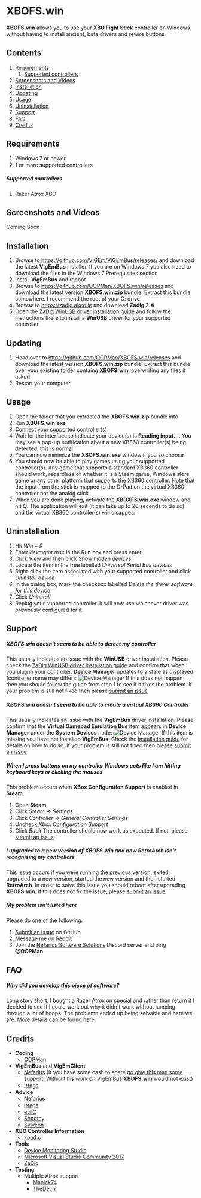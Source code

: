 ﻿# XBOFS.win
**XBOFS.win** allows you to use your **XBO Fight Stick** controller on Windows without having to install ancient, beta 
drivers and rewire buttons

## Contents
1. [Requirements](#requirements)
   1. [Supported controllers](#supported-controllers)
2. [Screenshots and Videos](#screenshots-and-videos)
3. [Installation](#installation)
4. [Updating](#updating)
5. [Usage](#usage)
6. [Uninstallation](#uninstallation)
7. [Support](#support)
8. [FAQ](#faq)
9. [Credits](#credits)


## Requirements

1. Windows 7 or newer
2. 1 or more supported controllers

##### Supported controllers
1. Razer Atrox XBO


## Screenshots and Videos

Coming Soon

## Installation

1. Browse  to https://github.com/ViGEm/ViGEmBus/releases/ and download the latest **VigEmBus** installer. If you are 
   on Windows 7 you also need to download the files in the Windows 7 Prerequisites section
2. Install **VigEmBus** and reboot
3. Browse to https://github.com/OOPMan/XBOFS.win/releases and download the latest version **XBOFS.win.zip** 
   bundle. Extract this bundle somewhere. I recommend the root of your C: drive
4. Browse to https://zadig.akeo.ie and download **Zadig 2.4**
5. Open the [ZaDig WinUSB driver installation guide](zadig.md) and follow the instructions there to install 
   a **WinUSB** driver for your supported controller


## Updating

1. Head over to https://github.com/OOPMan/XBOFS.win/releases and download the latest version **XBOFS.win.zip** 
   bundle. Extract this bundle over your existing folder containg **XBOFS.win**, overwriting any files if asked
2. Restart your computer


## Usage

1. Open the folder that you extracted the **XBOFS.win.zip** bundle into
2. Run **XBOFS.win.exe** 
3. Connect your supported controller(s)
4. Wait for the interface to indicate your device(s) is **Reading input...**. You may 
   see a pop-up notification about a new XB360 controller(s) being detected, this is normal
5. You can now minimize the **XBOFS.win.exe** window if you so choose
6. You should now be able to play games using your supported controller(s). Any game that supports a standard XB360 
   controller should work, regardless of whether it is a Steam game, Windows store game or any other platform that 
   supports the XB360 controller. Note that the input from the stick is mapped to the D-Pad on the virtual XB360 
   controller not the analog stick
7. When you are done playing, activate the **XBOXFS.win.exe** window and hit *Q*. The application will exit (it can
   take up to 20 seconds to do so) and the virtual XB360 controller(s) will disappear


## Uninstallation

1. Hit *Win* \+ *R*
2. Enter *devmgmt.msc* in the Run box and press enter
3. Click *View* and then click *Show hidden devices*
4. Locate the item in the tree labelled *Universal Serial Bus devices*
5. Right-click the item associated with your supported controller and click *Uninstall device*
6. In the dialog box, mark the checkbox labelled *Delete the driver software for this device*
7. Click *Uninstall*
8. Replug your supported controller. It will now use whichever driver was previously configured for it


## Support

##### XBOFS.win doesn't seem to be able to detect my controller
This usually indicates an issue with the **WinUSB** driver installation. Please check the [ZaDig WinUSB driver installation guide](zadig.md) and confirm
that when you plug in your controller, **Device Manager** updates to a state as displayed (controller name may differ):
![Device Manager](images/winusb_device_manager.jpg)
If this does not happen then you should follow the guide from step 1 to see if it fixes the problem. If your problem is still not fixed then please [submit an issue](https://github.com/OOPMan/XBOFS.win/issues)

##### XBOFS.win doesn't seem to be able to create a virtual XB360 Controller
This usually indicates an issue with the **VigEmBus** driver installation. Please confirm that the **Virtual Gamepad Emulation Bus** item appears in **Device Manager**
under the **System Devices** node:
![Device Manager](images/vigembus_device_manager.jpg)
If this item is missing you have not installed **VigEmBus**. Check the [installation guide](#installation) for details on how to do so. If your problem is still not fixed then please [submit an issue](https://github.com/OOPMan/XBOFS.win/issues)

##### When I press buttons on my controller Windows acts like I am hitting keyboard keys or clicking the mouses
This problem occurs when **XBox Configuration Support** is enabled in **Steam**:
1. Open **Steam**
2. Click *Steam* -> *Settings*
3. Click *Controller* -> *General Controller Settings*
4. Uncheck *Xbox Configuration Support*
5. Click *Back*
The controller should now work as expected. If not, please [submit an issue](https://github.com/OOPMan/XBOFS.win/issues)

##### I upgraded to a new version of XBOFS.win and now RetroArch isn't recognising my controllers
This issue occurs if you were running the previous version, exited, upgraded to a new version, started the new version and then started **RetroArch**. 
In order to solve this issue you should reboot after upgrading **XBOFS.win**. If this does not fix the issue, please [submit an issue](https://github.com/OOPMan/XBOFS.win/issues)

##### My problem isn't listed here
Please do one of the following:
1. [Submit an issue](https://github.com/OOPMan/XBOFS.win/issues) on GitHub
2. [Message](https://www.reddit.com/message/compose/?to=OOPManZA) me on Reddit
3. Join the [Nefarius Software Solutions](https://discord.vigem.org/) Discord server and ping **@OOPMan**


## FAQ

##### Why did you develop this piece of software?
Long story short, I bought a Razer Atrox on special and rather than return it I decided to see if I could work out why it didn't work without jumping
through a lot of hoops. The problemn ended up being solvable and here we are. More details can be found [here](https://forums.vigem.org/topic/282/xbo-arcade-sticks-vigem-and-a-whole-ton-of-fun/)


## Credits

* **Coding**
  * [OOPMan](https://github.com/OOPMan)
* **VigEmBus** and **VigEmClient**
  * [Nefarius](https://github.com/nefarius) (If you have some cash to spare [go give this man some support](https://forums.vigem.org/topic/291/shameless-beggar-post). Without his work on [VigEmBus](https://github.com/ViGEm) **XBOFS.win** would not exist)
  * [!ϻega](https://github.com/megadrago88)
* **Advice**
  * [Nefarius](https://github.com/nefarius)
  * [!ϻega](https://github.com/megadrago88)
  * [evilC](https://github.com/evilC)
  * [Snoothy](https://github.com/Snoothy)
  * [Sylveon](https://github.com/sylveon)
* **XBO Controller Information**
  * [xpad.c](https://github.com/torvalds/linux/blob/master/drivers/input/joystick/xpad.c)
* **Tools**
  * [Device Monitoring Studio](https://www.hhdsoftware.com/device-monitoring-studio)
  * [Microsoft Visual Studio Community 2017](https://visualstudio.microsoft.com)
  * [ZaDig](https://zadig.akeo.ie)
* **Testing**
  * Multiple Atrox support
    * [Manick74](https://www.reddit.com/user/Manick74)
    * [TheDecn](https://www.reddit.com/user/TheDecn)